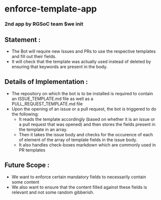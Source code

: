 # enforce-template-app
### 2nd app by RGSoC team $we init

## Statement : 
* The Bot will require new Issues and PRs to use the respective templates and fill out their
fields.
* It will check that the template was actually used instead of deleted by ensuring that
keywords are present in the body.

## Details of Implementation :
* The repository on which the bot is to be installed is required to contain an ISSUE_TEMPLATE.md file as well as a PULL_REQUEST_TEMPLATE.md file
* Upon the opening of an issue or a pull request, the bot is triggered to do the following:
  * It reads the template accordingly (based on whether it is an issue or a pull request that was opened) and then stores the fields present in the template in an array.
  * Then it takes the issue body and checks for the occurence of each of element of the array of template fields in the issue body.
  * It also handles check-boxes markdown which are commonly used in PR templates

## Future Scope :
* We want to enforce certain mandatory fields to necessarily contain some content
* We also want to ensure that the content filled against these fields is relevant and not some random gibberish.

